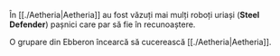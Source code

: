 În [[./Aetheria|Aetheria]] au fost văzuți mai mulți roboți uriași (**Steel Defender**) pașnici care par să fie în recunoaștere. 

O grupare din Ebberon încearcă să cucerească [[./Aetheria|Aetheria]].